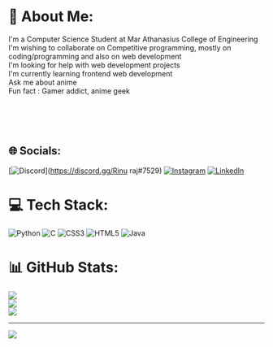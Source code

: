 # 💫 About Me:
I'm a Computer Science Student at Mar Athanasius College of Engineering<br>I'm wishing to collaborate on Competitive programming, mostly on coding/programming and also on web development<br>I'm looking for help with web development projects<br>I'm currently learning frontend web development<br>Ask me about anime<br>Fun fact : Gamer addict, anime geek<br><br><br><br><br>


## 🌐 Socials:
[![Discord](https://img.shields.io/badge/Discord-%237289DA.svg?logo=discord&logoColor=white)](https://discord.gg/Rinu raj#7529) [![Instagram](https://img.shields.io/badge/Instagram-%23E4405F.svg?logo=Instagram&logoColor=white)](https://instagram.com/https://www.instagram.com/r.i.n.u.r.a.j/) [![LinkedIn](https://img.shields.io/badge/LinkedIn-%230077B5.svg?logo=linkedin&logoColor=white)](https://linkedin.com/in/https://www.linkedin.com/in/rinurajtr/) 

# 💻 Tech Stack:
![Python](https://img.shields.io/badge/python-3670A0?style=for-the-badge&logo=python&logoColor=ffdd54) ![C](https://img.shields.io/badge/c-%2300599C.svg?style=for-the-badge&logo=c&logoColor=white) ![CSS3](https://img.shields.io/badge/css3-%231572B6.svg?style=for-the-badge&logo=css3&logoColor=white) ![HTML5](https://img.shields.io/badge/html5-%23E34F26.svg?style=for-the-badge&logo=html5&logoColor=white) ![Java](https://img.shields.io/badge/java-%23ED8B00.svg?style=for-the-badge&logo=java&logoColor=white)
# 📊 GitHub Stats:
![](https://github-readme-stats.vercel.app/api?username=RinuRajTR&theme=radical&hide_border=false&include_all_commits=true&count_private=true)<br/>
![](https://github-readme-streak-stats.herokuapp.com/?user=RinuRajTR&theme=radical&hide_border=false)<br/>
![](https://github-readme-stats.vercel.app/api/top-langs/?username=RinuRajTR&theme=radical&hide_border=false&include_all_commits=true&count_private=true&layout=compact)

---
[![](https://visitcount.itsvg.in/api?id=RinuRajTR&icon=0&color=0)](https://visitcount.itsvg.in)

<!-- Proudly created with GPRM ( https://gprm.itsvg.in ) -->
